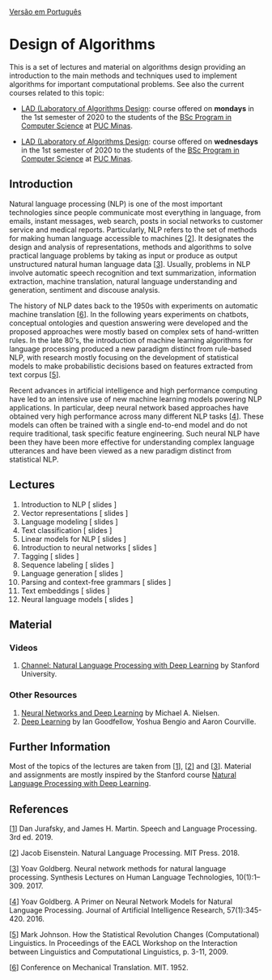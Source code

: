 [Vers&atilde;o em Portugu&ecirc;s](/README.md)

# Design of Algorithms
This is a set of lectures and material on algorithms design providing an introduction to the main methods and techniques used to implement algorithms for important computational problems. See also the current courses related to this topic:

* [LAD (Laboratory of Algorithms Design](LDA202001M.md): course offered on **mondays** in the 1st semester of 2020 to the students of the [BSc Program in Computer Science](https://www.pucminas.br/unidade/coracao-eucaristico/ensino/graduacao/Paginas/Ciencia-da-Computacao.aspx?tipo=152f25a5-fa8d-4d04-a7ba-57b6b4c21265&campi=ab23480c-5f60-4752-b990-1ac1cf9b8cf5&curso=180#) at [PUC Minas](http://www.pucminas.br).

* [LAD (Laboratory of Algorithms Design](LDA202001W.md): course offered on **wednesdays** in the 1st semester of 2020 to the students of the [BSc Program in Computer Science](https://www.pucminas.br/unidade/coracao-eucaristico/ensino/graduacao/Paginas/Ciencia-da-Computacao.aspx?tipo=152f25a5-fa8d-4d04-a7ba-57b6b4c21265&campi=ab23480c-5f60-4752-b990-1ac1cf9b8cf5&curso=180#) at [PUC Minas](http://www.pucminas.br).

## Introduction
Natural language processing (NLP) is one of the most important technologies since people communicate most everything in language, from emails, instant messages, web search, posts in social networks to customer service and medical reports.
Particularly, NLP refers to the set of methods for making human language accessible to machines \[[2](#Eisenstein-2018-BOOK)\]. It designates the design and analysis of representations, methods and algorithms to solve practical language problems by taking as input or produce as output unstructured natural human language data \[[3](#Goldberg-2017-SLHLT)\]. Usually, problems in NLP involve automatic speech recognition and text summarization, information extraction, machine translation, natural language understanding and generation, sentiment and discouse analysis.

The history of NLP dates back to the 1950s with experiments on automatic machine translation \[[6](#MIT-1952-CMT)\]. In the following years experiments on chatbots, conceptual ontologies and question answering were developed and the proposed approaches were mostly based on complex sets of hand-written rules.
In the late 80's, the introduction of machine learning algorithms for language processing produced a new paradigm distinct from rule-based NLP, with research mostly focusing on the development of statistical models to make probabilistic decisions based on features extracted from text corpus \[[5](#Johnson-2009-EACL)\].

Recent advances in artificial intelligence and high performance computing have led to an intensive use of new machine learning models powering NLP applications.
In particular, deep neural network based approaches have obtained very high performance across many different
NLP tasks \[[4](#Goldberg-2016-JAIR)\]. These models can often be trained with a single end-to-end model and do not require traditional, task specific feature engineering.
Such neural NLP have been they have been more effective for understanding complex language utterances and have been viewed as a new paradigm distinct from statistical NLP.

## Lectures

1. Introduction to NLP [ slides ]
1. Vector representations [ slides ]
1. Language modeling [ slides ]
1. Text classification [ slides ]
1. Linear models for NLP [ slides ]
1. Introduction to neural networks [ slides ]
1. Tagging [ slides ]
1. Sequence labeling [ slides ]
1. Language generation [ slides ]
1. Parsing and context-free grammars [ slides ]
1. Text embeddings [ slides ]
1. Neural language models [ slides ]

## Material

### Videos

1. [Channel: Natural Language Processing with Deep Learning](https://www.youtube.com/playlist?list=PLoROMvodv4rOhcuXMZkNm7j3fVwBBY42z) by Stanford University.

### Other Resources

1. [Neural Networks and Deep Learning](http://neuralnetworksanddeeplearning.com/) by Michael A. Nielsen.
1. [Deep Learning](http://www.deeplearningbook.org) by Ian Goodfellow, Yoshua Bengio and Aaron Courville.

## Further Information

Most of the topics of the lectures are taken from \[[1](#Jurafsky-2019-BOOK)\], \[[2](#Eisenstein-2018-BOOK)\] and \[[3](#Goldberg-2017-SLHLT)\]. Material and assignments are mostly inspired by the Stanford course [Natural Language Processing with Deep Learning](http://web.stanford.edu/class/cs224n/).


## References

<a name="Jurafsky-2019-BOOK"></a>\[[1][1]\] Dan Jurafsky, and James H. Martin. Speech and Language Processing. 3rd ed. 2019.

<a name="Eisenstein-2018-BOOK"></a>\[[2][2]\] Jacob Eisenstein. Natural Language Processing. MIT Press. 2018.

<a name="Goldberg-2017-SLHLT"></a>\[[3][3]\] Yoav Goldberg. Neural network methods for natural language processing. Synthesis Lectures on Human Language Technologies, 10(1):1–309. 2017.

<a name="Goldberg-2016-JAIR"></a>\[[4][4]\] Yoav Goldberg. A Primer on Neural Network Models for Natural Language Processing. Journal of Artificial Intelligence Research, 57(1):345-420. 2016.

<a name="Johnson-2009-EACL"></a>\[[5][5]\] Mark Johnson. How the Statistical Revolution Changes (Computational) Linguistics. In Proceedings of the EACL Workshop on the Interaction between Linguistics and Computational Linguistics, p. 3-11, 2009.

<a name="MIT-1952-CMT"></a>\[[6][6]\] Conference on Mechanical Translation. MIT. 1952.

[1]: https://web.stanford.edu/~jurafsky/slp3/
[2]: https://github.com/jacobeisenstein/gt-nlp-class/blob/master/notes/eisenstein-nlp-notes.pdf
[3]: https://doi.org/10.2200/S00762ED1V01Y201703HLT037
[4]: https://doi.org/10.1613/jair.4992
[5]: https://www.aclweb.org/anthology/W09-0103
[6]: http://mt-archive.info/MIT-1952-TOC.htm

